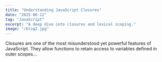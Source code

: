 ```yaml
---
title: "Understanding JavaScript Closures"
date: "2025-06-12"
tag: "JavaScript"
excerpt: "A deep dive into closures and lexical scoping."
image: "/blog2.jpg"
---
```


Closures are one of the most misunderstood yet powerful features of JavaScript. They allow functions to retain access to variables defined in outer scopes...
